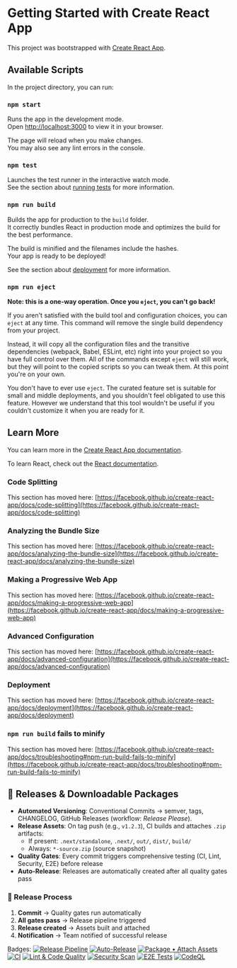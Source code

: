 # Getting Started with Create React App

This project was bootstrapped with [Create React App](https://github.com/facebook/create-react-app).

## Available Scripts

In the project directory, you can run:

### `npm start`

Runs the app in the development mode.\
Open [http://localhost:3000](http://localhost:3000) to view it in your browser.

The page will reload when you make changes.\
You may also see any lint errors in the console.

### `npm test`

Launches the test runner in the interactive watch mode.\
See the section about [running tests](https://facebook.github.io/create-react-app/docs/running-tests) for more information.

### `npm run build`

Builds the app for production to the `build` folder.\
It correctly bundles React in production mode and optimizes the build for the best performance.

The build is minified and the filenames include the hashes.\
Your app is ready to be deployed!

See the section about [deployment](https://facebook.github.io/create-react-app/docs/deployment) for more information.

### `npm run eject`

**Note: this is a one-way operation. Once you `eject`, you can't go back!**

If you aren't satisfied with the build tool and configuration choices, you can `eject` at any time. This command will remove the single build dependency from your project.

Instead, it will copy all the configuration files and the transitive dependencies (webpack, Babel, ESLint, etc) right into your project so you have full control over them. All of the commands except `eject` will still work, but they will point to the copied scripts so you can tweak them. At this point you're on your own.

You don't have to ever use `eject`. The curated feature set is suitable for small and middle deployments, and you shouldn't feel obligated to use this feature. However we understand that this tool wouldn't be useful if you couldn't customize it when you are ready for it.

## Learn More

You can learn more in the [Create React App documentation](https://facebook.github.io/create-react-app/docs/getting-started).

To learn React, check out the [React documentation](https://reactjs.org/).

### Code Splitting

This section has moved here: [https://facebook.github.io/create-react-app/docs/code-splitting](https://facebook.github.io/create-react-app/docs/code-splitting)

### Analyzing the Bundle Size

This section has moved here: [https://facebook.github.io/create-react-app/docs/analyzing-the-bundle-size](https://facebook.github.io/create-react-app/docs/analyzing-the-bundle-size)

### Making a Progressive Web App

This section has moved here: [https://facebook.github.io/create-react-app/docs/making-a-progressive-web-app](https://facebook.github.io/create-react-app/docs/making-a-progressive-web-app)

### Advanced Configuration

This section has moved here: [https://facebook.github.io/create-react-app/docs/advanced-configuration](https://facebook.github.io/create-react-app/docs/advanced-configuration)

### Deployment

This section has moved here: [https://facebook.github.io/create-react-app/docs/deployment](https://facebook.github.io/create-react-app/docs/deployment)

### `npm run build` fails to minify

This section has moved here: [https://facebook.github.io/create-react-app/docs/troubleshooting#npm-run-build-fails-to-minify](https://facebook.github.io/create-react-app/docs/troubleshooting#npm-run-build-fails-to-minify)

## 🔁 Releases & Downloadable Packages

- **Automated Versioning**: Conventional Commits → semver, tags, CHANGELOG, GitHub Releases (workflow: *Release Please*).
- **Release Assets**: On tag push (e.g., `v1.2.3`), CI builds and attaches `.zip` artifacts:
  - If present: `.next/standalone`, `.next/`, `out/`, `dist/`, `build/`
  - Always: `*-source.zip` (source snapshot)
- **Quality Gates**: Every commit triggers comprehensive testing (CI, Lint, Security, E2E) before release
- **Auto-Release**: Releases are automatically created after all quality gates pass

### 🚀 Release Process
1. **Commit** → Quality gates run automatically
2. **All gates pass** → Release pipeline triggered
3. **Release created** → Assets built and attached
4. **Notification** → Team notified of successful release

Badges:
[![Release Pipeline](https://github.com/OWNER/REPO/actions/workflows/release-pipeline.yml/badge.svg)](https://github.com/OWNER/REPO/actions/workflows/release-pipeline.yml)
[![Auto-Release](https://github.com/OWNER/REPO/actions/workflows/auto-release.yml/badge.svg)](https://github.com/OWNER/REPO/actions/workflows/auto-release.yml)
[![Package • Attach Assets](https://github.com/OWNER/REPO/actions/workflows/package-on-tag.yml/badge.svg)](https://github.com/OWNER/REPO/actions/workflows/package-on-tag.yml)
[![CI](https://github.com/OWNER/REPO/actions/workflows/ci.yml/badge.svg)](https://github.com/OWNER/REPO/actions/workflows/ci.yml)
[![Lint & Code Quality](https://github.com/OWNER/REPO/actions/workflows/lint.yml/badge.svg)](https://github.com/OWNER/REPO/actions/workflows/lint.yml)
[![Security Scan](https://github.com/OWNER/REPO/actions/workflows/security.yml/badge.svg)](https://github.com/OWNER/REPO/actions/workflows/security.yml)
[![E2E Tests](https://github.com/OWNER/REPO/actions/workflows/e2e.yml/badge.svg)](https://github.com/OWNER/REPO/actions/workflows/e2e.yml)
[![CodeQL](https://github.com/OWNER/REPO/actions/workflows/codeql.yml/badge.svg)](https://github.com/OWNER/REPO/actions/workflows/codeql.yml)
